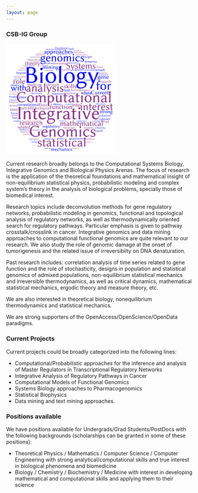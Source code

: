 ```yaml
---
layout: page
---
```


### CSB-IG Group

<img src="/images/CloudSysBio.jpg" width="300px">

Current research broadly belongs to the Computational Systems Biology,  Integrative Genomics and Biological Physics Arenas. The focus of research is the application of the theoretical foundations and mathematical insight of non-equilibrium statistical physics, probabilistic modeling and complex system’s theory in the analysis of biological problems, specially those of biomedical interest.

Research topics include deconvolution methods for gene regulatory networks,
probabilistic modeling in genomics, functional and topological analysis of regulatory networks, as well as thermodynamically oriented search for regulatory pathways. Particular emphasis  is given to pathway crosstalk/crosslink in cancer. Integrative genomics and data mining approaches to computational functional genomics are quite relevant to our research. We also study the role of genomic damage at the onset of tumorigenesis and the related issue of  irreversibilty on DNA denaturation.

Past research includes: correlation analysis of time series related to gene function and the role of stochasticity, designs in population and statistical genomics of admixed populations, non-equilibrium statistical mechanics and irreversible thermodynamics, as well as critical dynamics, mathematical statistical mechanics, ergodic theory and measure theory, etc. 

We are also interested in theoretical biology, nonequilibrium thermodynamics and statistical mechanics.

We are strong supporters of the OpenAccess/OpenScience/OpenData paradigms.

### Current Projects
Current projects could be broadly categorized into the following lines:

* Computational/Probabilistic approaches for the inference and analysis of Master Regulators in Transcriptional Regulatory Networks
* Integrative Analysis of Regulatory Pathways in Cancer
* Computational Models of Functional Genomics
* Systems Biology approaches to Pharmacogenomics
* Statistical Biophysics
* Data mining and text mining approaches.

### Positions available

We have positions available for Undergrads/Grad Students/PostDocs with the following backgrounds (scholarships can be granted in some of these positions):

* Theoretical Physics / Mathematics / Computer Science / Computer Engineering with strong analytical/computational skills and true interest in biological phenomena and biomedicine
* Biology / Chemistry / Biochemistry / Medicine with interest in developing mathematical and computational skills and applying them to their science
